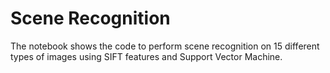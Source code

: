 # Scene Recognition
The notebook shows the code to perform scene recognition on 15 different types of images using SIFT features and Support Vector Machine. 
